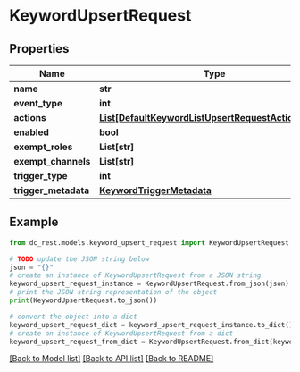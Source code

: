 # KeywordUpsertRequest


## Properties

Name | Type | Description | Notes
------------ | ------------- | ------------- | -------------
**name** | **str** |  | 
**event_type** | **int** |  | 
**actions** | [**List[DefaultKeywordListUpsertRequestActionsInner]**](DefaultKeywordListUpsertRequestActionsInner.md) |  | [optional] 
**enabled** | **bool** |  | [optional] 
**exempt_roles** | **List[str]** |  | [optional] 
**exempt_channels** | **List[str]** |  | [optional] 
**trigger_type** | **int** |  | 
**trigger_metadata** | [**KeywordTriggerMetadata**](KeywordTriggerMetadata.md) |  | [optional] 

## Example

```python
from dc_rest.models.keyword_upsert_request import KeywordUpsertRequest

# TODO update the JSON string below
json = "{}"
# create an instance of KeywordUpsertRequest from a JSON string
keyword_upsert_request_instance = KeywordUpsertRequest.from_json(json)
# print the JSON string representation of the object
print(KeywordUpsertRequest.to_json())

# convert the object into a dict
keyword_upsert_request_dict = keyword_upsert_request_instance.to_dict()
# create an instance of KeywordUpsertRequest from a dict
keyword_upsert_request_from_dict = KeywordUpsertRequest.from_dict(keyword_upsert_request_dict)
```
[[Back to Model list]](../README.md#documentation-for-models) [[Back to API list]](../README.md#documentation-for-api-endpoints) [[Back to README]](../README.md)


